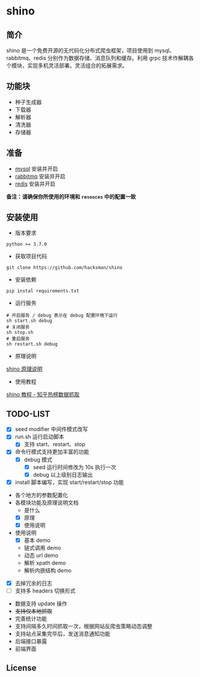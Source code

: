 # shino

## 简介
shino 是一个免费开源的无代码化分布式爬虫框架，项目使用到 mysql、rabbitmq、redis 分别作为数据存储、消息队列和缓存。利用 grpc 技术作解耦各个模块，实现多机灵活部署。灵活组合的拓展需求。

## 功能块
- 种子生成器
- 下载器
- 解析器
- 清洗器
- 存储器

## 准备
- [mysql](https://www.mysql.com/) 安装并开启
- [rabbitmq](https://www.rabbitmq.com/) 安装并开启
- [redis](https://redis.io/) 安装并开启

**备注：请确保你所使用的环境和 `resouces` 中的配置一致**


## 安装使用
- 版本要求

`python >= 3.7.0`

- 获取项目代码
```shell script
git clone https://github.com/hacksman/shino
```

- 安装依赖
```shell script
pip instal requirements.txt
```

- 运行服务
```shell script
# 开启服务 / debug 表示在 debug 配置环境下运行
sh start.sh debug
# 关闭服务
sh stop.sh
# 重启服务
sh restart.sh debug
``` 

- 原理说明

[shino 原理说明](https://github.com/hacksman/code_notes/blob/master/shino/shino%20%E5%8E%9F%E7%90%86%E8%AF%B4%E6%98%8E.md)

- 使用教程

[shino 教程 - 知乎热榜数据抓取](https://github.com/hacksman/code_notes/blob/master/shino/shino%20%E6%95%99%E7%A8%8B%20-%20%E7%9F%A5%E4%B9%8E%E7%83%AD%E6%A6%9C%E6%95%B0%E6%8D%AE%E6%8A%93%E5%8F%96.md)


## TODO-LIST
- [X] seed modifier 中间件模式改写
- [X] run.sh 运行启动脚本
    - [X] 支持 start、restart、stop
- [X] 命令行模式支持更加丰富的功能
    - [X] debug 模式
        - [X] seed 运行时间修改为 10s 执行一次
        - [X] debug 以上级别日志输出
- [X] install 脚本编写，实现 start/restart/stop 功能
- 各个地方的参数配置化
- 各模块功能及原理说明文档
    - 是什么
    - [X] 原理
    - [X] 使用说明
- 使用说明
    - [X] 基本 demo
    - 链式调用 demo
    - 动态 url demo
    - 解析 xpath demo
    - 解析内嵌结构 demo
- [X] 去掉冗余的日志
- [ ] 支持多 headers 切换形式
- 数据支持 update 操作
- ~~支持仅本地抓取~~
- 完善统计功能
- 支持间隔多久时间抓取一次，根据网站反爬虫策略动态调整
- 支持站点采集完毕后，发送消息通知功能
- 后端接口暴露
- 前端界面


## License